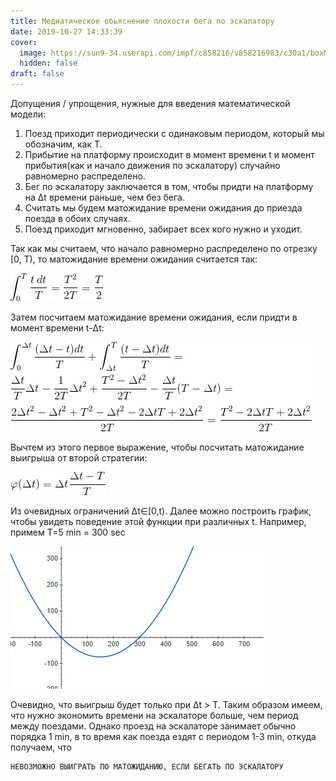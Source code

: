 ```yaml
---
title: Медиатическое обьяснение плохости бега по эскалатору
date: 2019-10-27 14:33:39
cover:
  image: https://sun9-34.userapi.com/impf/c858216/v858216983/c30a1/boxMjq1SM6A.jpg?size=1280x754&quality=96&sign=f29d529206f4871d604d7fb60ea17adf&c_uniq_tag=cvJhoCYTCu5Iks8wiREDAMqrLFSi0Uo_e3i9REgXtfw&type=album
  hidden: false
draft: false
---
```


Допущения / упрощения, нужные для введения математической модели:

1. Поезд приходит периодически с одинаковым периодом, который мы обозначим, как T.
1. Прибытие на платформу происходит в момент времени t и момент прибытия(как и начало движения по эскалатору) случайно равномерно распределено.
1. Бег по эскалатору заключается в том, чтобы придти на платформу на Δt времени раньше, чем без бега.
1. Считать мы будем матожидание времени ожидания до приезда поезда в обоих случаях.
1. Поезд приходит мгновенно, забирает всех кого нужно и уходит.

Так как мы считаем, что начало равномерно распределено по отрезку [0, T), то матожидание времени ожидания считается так:

![](/img/vk/EsgFlhQ4D3A.jpg)

Затем посчитаем матожидание времени ожидания, если придти в момент времени t-Δt:

![](/img/vk/wwI4uXu4y0Q.jpg)

Вычтем из этого первое выражение, чтобы посчитать матожидание выигрыша от второй стратегии:

![](/img/vk/PvQU2QYMeTg.jpg)

Из очевидных ограничений Δt∈[0,t). Далее можно построить график, чтобы увидеть поведение этой функции при различных t. Например, примем
T=5 min = 300 sec

![](/img/vk/u-pGNyNsTuY.jpg)

Очевидно, что выигрыш будет только при Δt > T. Таким образом имеем, что нужно экономить времени на эскалаторе больше, чем период между поездами. Однако проезд на эскалаторе занимает обычно порядка 1 min, в то время как поезда ездят с периодом 1-3 min, откуда получаем, что

```
НЕВОЗМОЖНО ВЫИГРАТЬ ПО МАТОЖИДАНИЮ, ЕСЛИ БЕГАТЬ ПО ЭСКАЛАТОРУ
```

